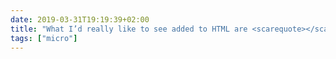 ```yaml
---
date: 2019-03-31T19:19:39+02:00
title: "What I’d really like to see added to HTML are <scarequote></scarequote> tags."
tags: ["micro"]
---
```

